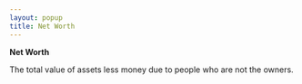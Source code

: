 ```yaml
---
layout: popup
title: Net Worth
---
```



**Net Worth**


The total value of assets less money due to people who are not the owners.
